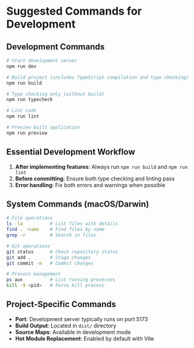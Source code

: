 # Suggested Commands for Development

## Development Commands
```bash
# Start development server
npm run dev

# Build project (includes TypeScript compilation and type checking)
npm run build

# Type checking only (without build)
npm run typecheck

# Lint code
npm run lint

# Preview built application
npm run preview
```

## Essential Development Workflow
1. **After implementing features**: Always run `npm run build` and `npm run lint`
2. **Before committing**: Ensure both type checking and linting pass
3. **Error handling**: Fix both errors and warnings when possible

## System Commands (macOS/Darwin)
```bash
# File operations
ls -la          # List files with details
find . -name    # Find files by name
grep -r         # Search in files

# Git operations
git status      # Check repository status
git add .       # Stage changes
git commit -m   # Commit changes

# Process management
ps aux          # List running processes
kill -9 <pid>   # Force kill process
```

## Project-Specific Commands
- **Port**: Development server typically runs on port 5173
- **Build Output**: Located in `dist/` directory
- **Source Maps**: Available in development mode
- **Hot Module Replacement**: Enabled by default with Vite